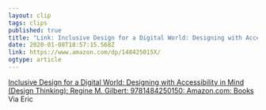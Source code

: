 ```yaml
---
layout: clip
tags: clips
published: true
title: "Link: Inclusive Design for a Digital World: Designing with Accessibility in Mind (Design Thinking) by Regine M. Gilbert" 
date: 2020-01-08T18:57:15.568Z
link: https://www.amazon.com/dp/148425015X/
ogtype: article
---
```

[Inclusive Design for a Digital World: Designing with Accessibility in Mind (Design Thinking): Regine M. Gilbert: 9781484250150: Amazon.com: Books](https://www.amazon.com/dp/148425015X/)
Via Eric
